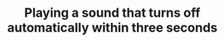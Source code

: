 ---
title: Playing a sound that turns off automatically within three seconds
description: ""
url: https://www.w3.org/TR/WCAG20-TECHS/G60.html
---